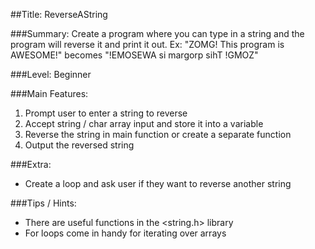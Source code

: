 ##Title: ReverseAString

###Summary: Create a program where you can type in a string and the program will reverse it and print it out.
         Ex: "ZOMG! This program is AWESOME!" becomes "!EMOSEWA si margorp sihT !GMOZ"
         
###Level: Beginner
         
###Main Features:
1. Prompt user to enter a string to reverse
2. Accept string / char array input and store it into a variable
3. Reverse the string in main function or create a separate function
4. Output the reversed string

###Extra:
* Create a loop and ask user if they want to reverse another string
         
###Tips / Hints:
- There are useful functions in the <string.h> library
- For loops come in handy for iterating over arrays
